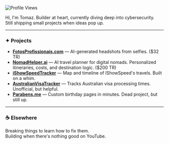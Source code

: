 ![Profile Views](https://komarev.com/ghpvc/?username=TomazMPP&color=blueviolet&style=for-the-badge&label=VISITORS)

Hi, I'm Tomaz. Builder at heart, currently diving deep into cybersecurity.  
Still shipping small projects when ideas pop up.

---

### ✦ Projects

- [**FotosProfissionais.com**](https://www.fotosprofissionais.com) — AI-generated headshots from selfies. ($32 TR)  
- [**NomadHelper.ai**](https://www.nomadhelper.ai) — AI travel planner for digital nomads. Personalized itineraries, costs, and destination logic. ($200 TR)  
- [**iShowSpeedTracker**](https://www.ishowspeedtracker.com) — Map and timeline of IShowSpeed's travels. Built on a whim.  
- [**AustralianVisaTracker**](https://www.australianvisatracker.com) — Tracks Australian visa processing times. Unofficial, but helpful.  
- [**Parabens.me**](https://www.parabens.me) — Custom birthday pages in minutes. Dead project, but still up.

---

### ☕ Elsewhere

Breaking things to learn how to fix them.  
Building when there's nothing good on YouTube.
